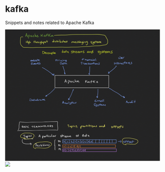 # kafka
Snippets and notes related to Apache Kafka


![](kafka_basics.png)
![](consumers_producers.png)
